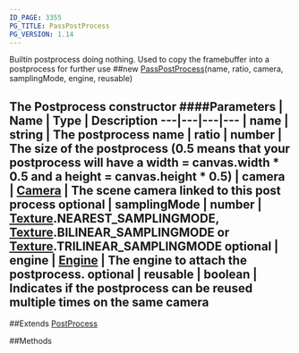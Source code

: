 ```yaml
---
ID_PAGE: 3355
PG_TITLE: PassPostProcess
PG_VERSION: 1.14
---
```


Builtin postprocess doing nothing. Used to copy the framebuffer into a postprocess for further use
##new [PassPostProcess](page.php?p=3355)(name, ratio, camera, samplingMode, engine, reusable)

The Postprocess constructor
####Parameters
 | Name | Type | Description
---|---|---|---
 | name | string | The postprocess name
 | ratio | number | The size of the postprocess (0.5 means that your postprocess will have a width = canvas.width * 0.5 and a height = canvas.height * 0.5)
 | camera | [Camera](page.php?p=3249) | The scene camera linked to this post process
optional | samplingMode | number | [Texture](page.php?p=3319).NEAREST_SAMPLINGMODE, [Texture](page.php?p=3319).BILINEAR_SAMPLINGMODE or [Texture](page.php?p=3319).TRILINEAR_SAMPLINGMODE
optional | engine | [Engine](page.php?p=3247) | The engine to attach the postprocess.
optional | reusable | boolean | Indicates if the postprocess can be reused multiple times on the same camera
---

##Extends [PostProcess](page.php?p=3346)


##Methods
